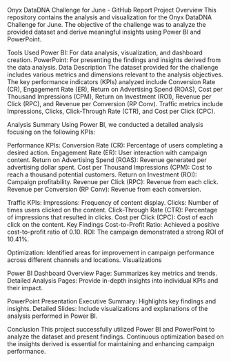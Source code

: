 Onyx DataDNA Challenge for June - GitHub Report
Project Overview
This repository contains the analysis and visualization for the Onyx DataDNA Challenge for June. The objective of the challenge was to analyze the provided dataset and derive meaningful insights using Power BI and PowerPoint.

Tools Used
Power BI: For data analysis, visualization, and dashboard creation.
PowerPoint: For presenting the findings and insights derived from the data analysis.
Data Description
The dataset provided for the challenge includes various metrics and dimensions relevant to the analysis objectives. The key performance indicators (KPIs) analyzed include Conversion Rate (CR), Engagement Rate (ER), Return on Advertising Spend (ROAS), Cost per Thousand Impressions (CPM), Return on Investment (ROI), Revenue per Click (RPC), and Revenue per Conversion (RP Conv). Traffic metrics include Impressions, Clicks, Click-Through Rate (CTR), and Cost per Click (CPC).

Analysis Summary
Using Power BI, we conducted a detailed analysis focusing on the following KPIs:

Performance KPIs:
Conversion Rate (CR): Percentage of users completing a desired action.
Engagement Rate (ER): User interaction with campaign content.
Return on Advertising Spend (ROAS): Revenue generated per advertising dollar spent.
Cost per Thousand Impressions (CPM): Cost to reach a thousand potential customers.
Return on Investment (ROI): Campaign profitability.
Revenue per Click (RPC): Revenue from each click.
Revenue per Conversion (RP Conv): Revenue from each conversion.

Traffic KPIs:
Impressions: Frequency of content display.
Clicks: Number of times users clicked on the content.
Click-Through Rate (CTR): Percentage of impressions that resulted in clicks.
Cost per Click (CPC): Cost of each click on the content.
Key Findings
Cost-to-Profit Ratio: Achieved a positive cost-to-profit ratio of 0.10.
ROI: The campaign demonstrated a strong ROI of 10.41%.

Optimization: Identified areas for improvement in campaign performance across different channels and locations.
Visualizations

Power BI Dashboard
Overview Page: Summarizes key metrics and trends.
Detailed Analysis Pages: Provide in-depth insights into individual KPIs and their impact.

PowerPoint Presentation
Executive Summary: Highlights key findings and insights.
Detailed Slides: Include visualizations and explanations of the analysis performed in Power BI.

Conclusion
This project successfully utilized Power BI and PowerPoint to analyze the dataset and present findings. Continuous optimization based on the insights derived is essential for maintaining and enhancing campaign performance.

